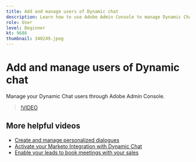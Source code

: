 ```yaml
---
title: Add and manage users of Dynamic chat
description: Learn how to use Adobe Admin Console to manage Dynamic Chat user access.
role: User
level: Beginner
kt: 9686
thumbnail: 340249.jpeg
---
```


# Add and manage users of Dynamic chat

Manage your Dynamic Chat users through Adobe Admin Console.

>[!VIDEO](https://video.tv.adobe.com/v/340249/?quality=12&learn=on)

## More helpful videos

* [Create and manage personalized dialogues](dynamic-chat/dialogue-management.md)
* [Activate your Marketo Integration with Dynamic Chat](dynamic-chat/marketo-integration.md)
* [Enable your leads to book meetings with your sales](dynamic-chat/meeting-booking.md)

